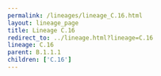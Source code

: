 ```yaml
---
permalink: /lineages/lineage_C.16.html
layout: lineage_page
title: Lineage C.16
redirect_to: ../lineage.html?lineage=C.16
lineage: C.16
parent: B.1.1.1
children: ['C.16']
---
```

